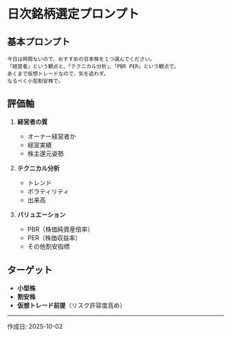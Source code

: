 # 日次銘柄選定プロンプト

## 基本プロンプト

```
今日は時間ないので、おすすめの日本株を１つ選んでください。
「経営者」という観点と、「テクニカル分析」、「PBR PER」という観点で。
あくまで仮想トレードなので、気を追わず。
なるべく小型割安株で。
```

## 評価軸

1. **経営者の質**
   - オーナー経営者か
   - 経営実績
   - 株主還元姿勢

2. **テクニカル分析**
   - トレンド
   - ボラティリティ
   - 出来高

3. **バリュエーション**
   - PBR（株価純資産倍率）
   - PER（株価収益率）
   - その他割安指標

## ターゲット

- **小型株**
- **割安株**
- **仮想トレード前提**（リスク許容度高め）

---

作成日: 2025-10-02
